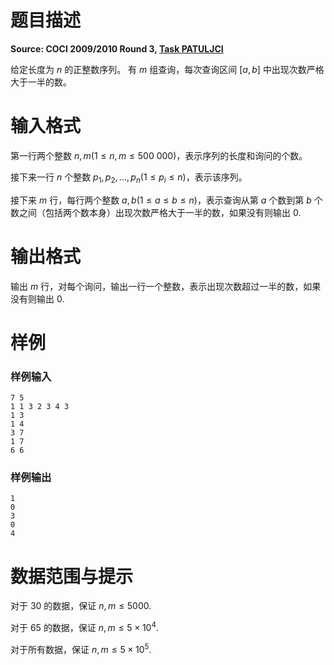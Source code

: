 
# 题目描述

**Source: COCI 2009/2010 Round 3, [Task PATULJCI](http://hsin.hr/coci/archive/2009_2010/contest3_tasks.pdf)**

给定长度为 $n$ 的正整数序列。
有 $m$ 组查询，每次查询区间 $[a,b]$ 中出现次数严格大于一半的数。

# 输入格式

第一行两个整数 $n,m (1 \le n,m \le 500\ 000)$，表示序列的长度和询问的个数。

接下来一行 $n$ 个整数 $p_1, p_2, ..., p_n (1 \le p_i \le n)$，表示该序列。

接下来 $m$ 行，每行两个整数 $a,b (1 \le a \le b \le n)$，表示查询从第 $a$ 个数到第 $b$ 个数之间（包括两个数本身）出现次数严格大于一半的数，如果没有则输出 $0$.

# 输出格式

输出 $m$ 行，对每个询问，输出一行一个整数，表示出现次数超过一半的数，如果没有则输出 $0$.

# 样例

### 样例输入
```plain
7 5
1 1 3 2 3 4 3
1 3
1 4
3 7
1 7
6 6
```

### 样例输出
```plain
1
0
3
0
4
```

# 数据范围与提示

对于 $30%$ 的数据，保证 $n,m \le 5000$.

对于 $65%$ 的数据，保证 $n,m \le 5\times 10^4$.

对于所有数据，保证 $n,m \le 5\times 10^5$.

